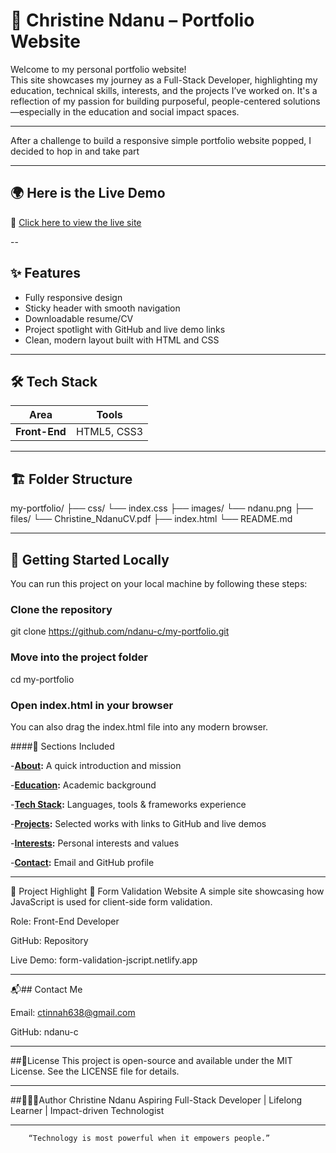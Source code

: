 # 💼 Christine Ndanu – Portfolio Website

Welcome to my personal portfolio website!  
This site showcases my journey as a Full-Stack Developer, highlighting my education, technical skills, interests, and the projects I’ve worked on. It's a reflection of my passion for building purposeful, people-centered solutions—especially in the education and social impact spaces.

---

After a challenge to build a responsive simple portfolio website popped, I decided to hop in and take part

---

## 🌍 Here is the Live Demo

🔗 [Click here to view the live site](https://ndanu-c-portfolio.netlify.app/)

--

## ✨ Features

- Fully responsive design
- Sticky header with smooth navigation
- Downloadable resume/CV
- Project spotlight with GitHub and live demo links
- Clean, modern layout built with HTML and CSS

---

## 🛠 Tech Stack

| Area         | Tools                                      |
|--------------|---------------------------------------------|
| **Front-End**| HTML5, CSS3                   |


---

## 🏗️ Folder Structure

my-portfolio/
├── css/
 └── index.css
├── images/
 └── ndanu.png
├── files/
 └── Christine_NdanuCV.pdf
├── index.html
└── README.md

---

## 🚀 Getting Started Locally

You can run this project on your local machine by following these steps:


### Clone the repository
git clone https://github.com/ndanu-c/my-portfolio.git

### Move into the project folder
cd my-portfolio

### Open index.html in your browser
You can also drag the index.html file into any modern browser.

####📂 Sections Included

-**[About](https://ndanu-c-portfolio.netlify.app/#about):** A quick introduction and mission

-**[Education](https://ndanu-c-portfolio.netlify.app/#education):** Academic background

-**[Tech Stack](https://ndanu-c-portfolio.netlify.app/#techStack):** Languages, tools & frameworks experience

-**[Projects](https://ndanu-c-portfolio.netlify.app/#projects):** Selected works with links to GitHub and live demos

-**[Interests](https://ndanu-c-portfolio.netlify.app/#interests):** Personal interests and values

-**[Contact](https://ndanu-c-portfolio.netlify.app/#contact):** Email and GitHub profile

---

📜 Project Highlight
🔹 Form Validation Website
A simple site showcasing how JavaScript is used for client-side form validation.

Role: Front-End Developer

GitHub: Repository

Live Demo: form-validation-jscript.netlify.app

---

📬## Contact Me

Email: ctinnah638@gmail.com

GitHub: ndanu-c

---

##🪪License
This project is open-source and available under the MIT License.
See the LICENSE file for details.

---

##👩🏽‍💻Author
Christine Ndanu
Aspiring Full-Stack Developer | Lifelong Learner | Impact-driven Technologist

---


        “Technology is most powerful when it empowers people.”










